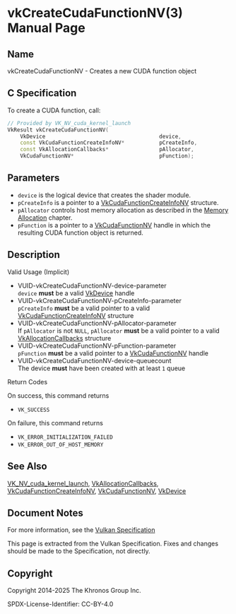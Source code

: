 # vkCreateCudaFunctionNV(3) Manual Page

## Name

vkCreateCudaFunctionNV - Creates a new CUDA function object



## [](#_c_specification)C Specification

To create a CUDA function, call:

```c++
// Provided by VK_NV_cuda_kernel_launch
VkResult vkCreateCudaFunctionNV(
    VkDevice                                    device,
    const VkCudaFunctionCreateInfoNV*           pCreateInfo,
    const VkAllocationCallbacks*                pAllocator,
    VkCudaFunctionNV*                           pFunction);
```

## [](#_parameters)Parameters

- `device` is the logical device that creates the shader module.
- `pCreateInfo` is a pointer to a [VkCudaFunctionCreateInfoNV](https://registry.khronos.org/vulkan/specs/latest/man/html/VkCudaFunctionCreateInfoNV.html) structure.
- `pAllocator` controls host memory allocation as described in the [Memory Allocation](https://registry.khronos.org/vulkan/specs/latest/html/vkspec.html#memory-allocation) chapter.
- `pFunction` is a pointer to a [VkCudaFunctionNV](https://registry.khronos.org/vulkan/specs/latest/man/html/VkCudaFunctionNV.html) handle in which the resulting CUDA function object is returned.

## [](#_description)Description

Valid Usage (Implicit)

- [](#VUID-vkCreateCudaFunctionNV-device-parameter)VUID-vkCreateCudaFunctionNV-device-parameter  
  `device` **must** be a valid [VkDevice](https://registry.khronos.org/vulkan/specs/latest/man/html/VkDevice.html) handle
- [](#VUID-vkCreateCudaFunctionNV-pCreateInfo-parameter)VUID-vkCreateCudaFunctionNV-pCreateInfo-parameter  
  `pCreateInfo` **must** be a valid pointer to a valid [VkCudaFunctionCreateInfoNV](https://registry.khronos.org/vulkan/specs/latest/man/html/VkCudaFunctionCreateInfoNV.html) structure
- [](#VUID-vkCreateCudaFunctionNV-pAllocator-parameter)VUID-vkCreateCudaFunctionNV-pAllocator-parameter  
  If `pAllocator` is not `NULL`, `pAllocator` **must** be a valid pointer to a valid [VkAllocationCallbacks](https://registry.khronos.org/vulkan/specs/latest/man/html/VkAllocationCallbacks.html) structure
- [](#VUID-vkCreateCudaFunctionNV-pFunction-parameter)VUID-vkCreateCudaFunctionNV-pFunction-parameter  
  `pFunction` **must** be a valid pointer to a [VkCudaFunctionNV](https://registry.khronos.org/vulkan/specs/latest/man/html/VkCudaFunctionNV.html) handle
- [](#VUID-vkCreateCudaFunctionNV-device-queuecount)VUID-vkCreateCudaFunctionNV-device-queuecount  
  The device **must** have been created with at least `1` queue

Return Codes

On success, this command returns

- `VK_SUCCESS`

On failure, this command returns

- `VK_ERROR_INITIALIZATION_FAILED`
- `VK_ERROR_OUT_OF_HOST_MEMORY`

## [](#_see_also)See Also

[VK\_NV\_cuda\_kernel\_launch](https://registry.khronos.org/vulkan/specs/latest/man/html/VK_NV_cuda_kernel_launch.html), [VkAllocationCallbacks](https://registry.khronos.org/vulkan/specs/latest/man/html/VkAllocationCallbacks.html), [VkCudaFunctionCreateInfoNV](https://registry.khronos.org/vulkan/specs/latest/man/html/VkCudaFunctionCreateInfoNV.html), [VkCudaFunctionNV](https://registry.khronos.org/vulkan/specs/latest/man/html/VkCudaFunctionNV.html), [VkDevice](https://registry.khronos.org/vulkan/specs/latest/man/html/VkDevice.html)

## [](#_document_notes)Document Notes

For more information, see the [Vulkan Specification](https://registry.khronos.org/vulkan/specs/latest/html/vkspec.html#vkCreateCudaFunctionNV)

This page is extracted from the Vulkan Specification. Fixes and changes should be made to the Specification, not directly.

## [](#_copyright)Copyright

Copyright 2014-2025 The Khronos Group Inc.

SPDX-License-Identifier: CC-BY-4.0